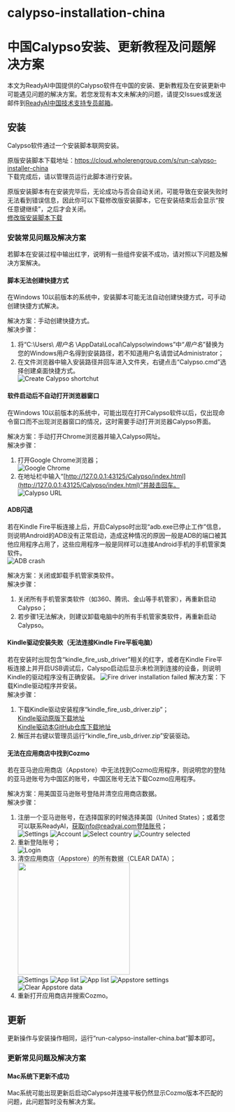 # calypso-installation-china
# 中国Calypso安装、更新教程及问题解决方案

本文为ReadyAI中国提供的Calypso软件在中国的安装、更新教程及在安装更新中可能遇见问题的解决方案。若您发现有本文未解决的问题，请提交Issues或发送邮件到[ReadyAI中国技术支持专员邮箱](mailto:yongshun.ye@readyai.org)。

## 安装
Calypso软件通过一个安装脚本联网安装。

原版安装脚本下载地址：https://cloud.wholerengroup.com/s/run-calypso-installer-china  
下载完成后，请以管理员运行此脚本进行安装。

原版安装脚本有在安装完毕后，无论成功与否会自动关闭，可能导致在安装失败时无法看到错误信息，因此你可以下载修改版安装脚本，它在安装结束后会显示“按任意键继续”，之后才会关闭。  
[修改版安装脚本下载](https://raw.githubusercontent.com/ShreckYe/calypso-installation-china/master/run-calypso-installer-china-with-pause.zip)
### 安装常见问题及解决方案
若脚本在安装过程中输出红字，说明有一些组件安装不成功，请对照以下问题及解决方案解决。
#### 脚本无法创建快捷方式
在Windows 10以前版本的系统中，安装脚本可能无法自动创建快捷方式，可手动创建快捷方式解决。

解决方案：手动创建快捷方式。  
解决步骤：  
1. 将“C:\Users\ *用户名* \AppData\Local\Calypso\windows”中“*用户名*”替换为您的Windows用户名得到安装路径，若不知道用户名请尝试Administrator；
2. 在文件浏览器中输入安装路径并回车进入文件夹，右键点击“Calypso.cmd”选择创建桌面快捷方式。  
![Create Calypso shortchut](screenshots/create_Calypso_shortcut.png)
#### 软件启动后不自动打开浏览器窗口
在Windows 10以前版本的系统中，可能出现在打开Calypso软件以后，仅出现命令窗口而不出现浏览器窗口的情况，这时需要手动打开浏览器Calypso界面。

解决方案：手动打开Chrome浏览器并输入Calypso网址。  
解决步骤：
1. 打开Google Chrome浏览器；  
![Google Chrome](screenshots/Google_Chrome.png)
2. 在地址栏中输入“[http://127.0.0.1:43125/Calypso/index.html](http://127.0.0.1:43125/Calypso/index.html)”并敲击回车。  
![Calypso URL](screenshots/Calypso_URL.png)
#### ADB闪退
若在Kindle Fire平板连接上后，开启Calypso时出现“adb.exe已停止工作”信息，则说明Android的ADB没有正常启动，造成这种情况的原因一般是ADB的端口被其他应用程序占用了，这些应用程序一般是同样可以连接Android手机的手机管家类软件。  
![ADB crash](screenshots/ADB_crash.jpg)

解决方案：关闭或卸载手机管家类软件。  
解决步骤：
1. 关闭所有手机管家类软件（如360、腾讯、金山等手机管家），再重新启动Calypso；
2. 若步骤1无法解决，则建议卸载电脑中的所有手机管家类软件，再重新启动Calypso。
#### Kindle驱动安装失败（无法连接Kindle Fire平板电脑）
若在安装时出现包含“kindle_fire_usb_driver”相关的红字，或者在Kindle Fire平板连接上并开启USB调试后，Calyspo启动后显示未检测到连接的设备，则说明Kindle的驱动程序没有正确安装。
![Fire driver installation failed](screenshots/Fire_driver_installation_failed.png)
解决方案：下载Kindle驱动程序并安装。  
解决步骤：
1. 下载Kindle驱动安装程序“kindle_fire_usb_driver.zip”；  
[Kindle驱动原版下载地址](https://s3.amazonaws.com/android-sdk-manager/redist/kindle_fire_usb_driver.zip)  
[Kindle驱动本GitHub仓库下载地址](https://raw.githubusercontent.com/ShreckYe/calypso-installation-china/master/kindle_fire_usb_driver.zip)
2. 解压并右键以管理员运行“kindle_fire_usb_driver.zip”安装驱动。
#### 无法在应用商店中找到Cozmo
若在亚马逊应用商店（Appstore）中无法找到Cozmo应用程序，则说明您的登陆的亚马逊账号为中国区的账号，中国区账号无法下载Cozmo应用程序。

解决方案：用美国亚马逊账号登陆并清空应用商店数据。  
解决步骤：
1. 注册一个亚马逊账号，在选择国家的时候选择美国（United States）；或着您可以联系ReadyAI，获取info@readyai.com登陆账号；  
![Settings](screenshots/settings_screenshot.png)
![Account](screenshots/account_screenshot.png)
![Select country](screenshots/register_select_country_screenshot.png)
![Country selected](screenshots/register_select_country_2_screenshot.png)
2. 重新登陆账号；  
![Login](screenshots/login_screenshot.png)
3. 清空应用商店（Appstore）的所有数据（CLEAR DATA）；  
<img src="screenshots/settings_screenshot.png" width="256"><img/>  
![Settings](screenshots/settings_apps_screenshot.png)
![App list](screenshots/settings_manage_all_apps_screenshot.png)
![App list](screenshots/settings_manage_all_apps_all_appstore_screenshot.png)
![Appstore settings](screenshots/settings_appstore_screenshot.png)
![Clear Appstore data](screenshots/settings_appstore_clear_data_screenshot.png)
4. 重新打开应用商店并搜索Cozmo。
## 更新
更新操作与安装操作相同，运行“run-calypso-installer-china.bat”脚本即可。
### 更新常见问题及解决方案
#### Mac系统下更新不成功
Mac系统可能出现更新后启动Calypso并连接平板仍然显示Cozmo版本不匹配的问题，此问题暂时没有解决方案。
